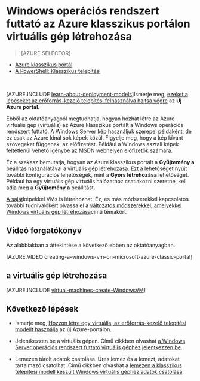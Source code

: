 <properties
    pageTitle="Hozzon létre egy virtuális a klasszikus portálon |} Microsoft Azure"
    description="A Windows virtuális gép létrehozása az Azure klasszikus portálon."
    services="virtual-machines-windows"
    documentationCenter=""
    authors="cynthn"
    manager="timlt"
    editor=""
    tags="azure-service-management"/>

<tags
    ms.service="virtual-machines-windows"
    ms.workload="infrastructure-services"
    ms.tgt_pltfrm="vm-windows"
    ms.devlang="na"
    ms.topic="article"
    ms.date="10/18/2016"
    ms.author="cynthn"/>

# <a name="create-a-virtual-machine-running-windows-in-the-azure-classic-portal"></a>Windows operációs rendszert futtató az Azure klasszikus portálon virtuális gép létrehozása

> [AZURE.SELECTOR]
- [Azure klasszikus portál](virtual-machines-windows-classic-tutorial.md)
- [A PowerShell: Klasszikus telepítési](virtual-machines-windows-classic-create-powershell.md)

<br>

[AZURE.INCLUDE [learn-about-deployment-models](../../includes/learn-about-deployment-models-classic-include.md)]Ismerje meg, [ezeket a lépéseket az erőforrás-kezelő telepítési felhasználva hajtsa végre](virtual-machines-windows-hero-tutorial.md) az **Új Azure portál**. 

Ebből az oktatóanyagból megtudhatja, hogyan hozhat létre az Azure virtuális gép (virtuális) az Azure klasszikus portált a Windows operációs rendszert futtató. A Windows Server kép használjuk szerepel példaként, de ez csak az Azure kínál sok képek közül. Figyelje meg, hogy a kép kívánt szövegeket függenek, az előfizetést. Például a Windows asztali képek feltétlenül vehető igénybe az MSDN webhelyen előfizetők számára.

Ez a szakasz bemutatja, hogyan az Azure klasszikus portált a **Gyűjtemény a** beállítás használatával a virtuális gép létrehozása. Ezt a lehetőséget nyújt további konfigurációs lehetőségek, mint a **Gyors létrehozása** lehetőséget. Például ha egy virtuális gép virtuális hálózathoz csatlakozni szeretne, kell adja meg a **Gyűjtemény a** beállítást.

[A saját](virtual-machines-windows-classic-createupload-vhd.md)képekkel VMs is létrehozhat. Ez, és más módszerekkel kapcsolatos további tudnivalókért olvassa el a [változatos módszerekkel, amelyekkel Windows virtuális gép létrehozása](virtual-machines-windows-creation-choices.md)című témakört.



## <a name="video-walkthrough"></a>Videó forgatókönyv

Az alábbiakban a áttekintése a következő ebben az oktatóanyagban.

[AZURE.VIDEO creating-a-windows-vm-on-microsoft-azure-classic-portal]

## <a id="createvirtualmachine"> </a>a virtuális gép létrehozása

[AZURE.INCLUDE [virtual-machines-create-WindowsVM](../../includes/virtual-machines-create-windowsvm.md)]

## <a name="next-steps"></a>Következő lépések

- Ismerje meg, [Hozzon létre egy virtuális, az erőforrás-kezelő telepítési modellt használja](virtual-machines-windows-hero-tutorial.md) az új Azure-portálon. 

- Jelentkezzen be a virtuális gépen. Című cikkben olvashat [a Windows Server operációs rendszert futtató virtuális géphez jelentkezzen be](virtual-machines-windows-classic-connect-logon.md).

- Lemezen tárolt adatok csatolása. Üres lemez és a lemezt, adatokat tartalmazó csatolhat. Című cikkben olvashat a [lemezen a klasszikus telepítési modell készült Windows virtuális géphez adatok csatolása](virtual-machines-windows-classic-attach-disk.md).
